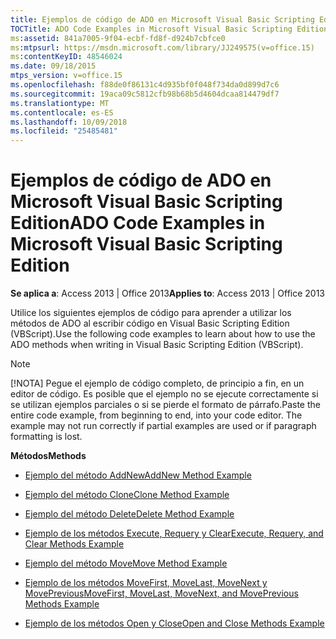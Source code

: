 ```yaml
---
title: Ejemplos de código de ADO en Microsoft Visual Basic Scripting Edition
TOCTitle: ADO Code Examples in Microsoft Visual Basic Scripting Edition
ms:assetid: 841a7005-9f04-ecbf-fd8f-d924b7cbfce0
ms:mtpsurl: https://msdn.microsoft.com/library/JJ249575(v=office.15)
ms:contentKeyID: 48546024
ms.date: 09/18/2015
mtps_version: v=office.15
ms.openlocfilehash: f88de0f86131c4d935bf0f048f734da0d899d7c6
ms.sourcegitcommit: 19aca09c5812cfb98b68b5d4604dcaa814479df7
ms.translationtype: MT
ms.contentlocale: es-ES
ms.lasthandoff: 10/09/2018
ms.locfileid: "25485481"
---
```

# <a name="ado-code-examples-in-microsoft-visual-basic-scripting-edition"></a><span data-ttu-id="a24de-102">Ejemplos de código de ADO en Microsoft Visual Basic Scripting Edition</span><span class="sxs-lookup"><span data-stu-id="a24de-102">ADO Code Examples in Microsoft Visual Basic Scripting Edition</span></span>


<span data-ttu-id="a24de-103">**Se aplica a**: Access 2013 | Office 2013</span><span class="sxs-lookup"><span data-stu-id="a24de-103">**Applies to**: Access 2013 | Office 2013</span></span>

<span data-ttu-id="a24de-104">Utilice los siguientes ejemplos de código para aprender a utilizar los métodos de ADO al escribir código en Visual Basic Scripting Edition (VBScript).</span><span class="sxs-lookup"><span data-stu-id="a24de-104">Use the following code examples to learn about how to use the ADO methods when writing in Visual Basic Scripting Edition (VBScript).</span></span>


> [!NOTE]
> <P><span data-ttu-id="a24de-p101">[!NOTA] Pegue el ejemplo de código completo, de principio a fin, en un editor de código. Es posible que el ejemplo no se ejecute correctamente si se utilizan ejemplos parciales o si se pierde el formato de párrafo.</span><span class="sxs-lookup"><span data-stu-id="a24de-p101">Paste the entire code example, from beginning to end, into your code editor. The example may not run correctly if partial examples are used or if paragraph formatting is lost.</span></span></P>



<span data-ttu-id="a24de-107">**Métodos**</span><span class="sxs-lookup"><span data-stu-id="a24de-107">**Methods**</span></span>

  - [<span data-ttu-id="a24de-108">Ejemplo del método AddNew</span><span class="sxs-lookup"><span data-stu-id="a24de-108">AddNew Method Example</span></span>](addnew-method-example-vbscript.md)

  - [<span data-ttu-id="a24de-109">Ejemplo del método Clone</span><span class="sxs-lookup"><span data-stu-id="a24de-109">Clone Method Example</span></span>](clone-method-example-vbscript.md)

  - [<span data-ttu-id="a24de-110">Ejemplo del método Delete</span><span class="sxs-lookup"><span data-stu-id="a24de-110">Delete Method Example</span></span>](delete-method-example-vbscript.md)

  - [<span data-ttu-id="a24de-111">Ejemplo de los métodos Execute, Requery y Clear</span><span class="sxs-lookup"><span data-stu-id="a24de-111">Execute, Requery, and Clear Methods Example</span></span>](execute-requery-and-clear-methods-example-vbscript.md)

  - [<span data-ttu-id="a24de-112">Ejemplo del método Move</span><span class="sxs-lookup"><span data-stu-id="a24de-112">Move Method Example</span></span>](move-method-example-vbscript.md)

  - [<span data-ttu-id="a24de-113">Ejemplo de los métodos MoveFirst, MoveLast, MoveNext y MovePrevious</span><span class="sxs-lookup"><span data-stu-id="a24de-113">MoveFirst, MoveLast, MoveNext, and MovePrevious Methods Example</span></span>](movefirst-movelast-movenext-and-moveprevious-methods-example-vbscript.md)

  - [<span data-ttu-id="a24de-114">Ejemplo de los métodos Open y Close</span><span class="sxs-lookup"><span data-stu-id="a24de-114">Open and Close Methods Example</span></span>](open-and-close-methods-example-vbscript.md)


